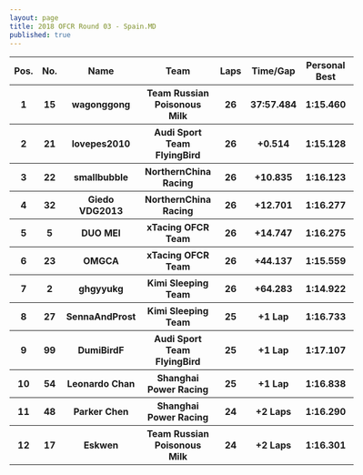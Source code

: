 ```yaml
---
layout: page
title: 2018 OFCR Round 03 - Spain.MD
published: true
---
```


<font size="2">
<table style="width:120%">
	<tr>
		<th>Pos.</th>
		<th>No.</th>
		<th>Name</th>
		<th>Team</th>
		<th>Laps</th>
		<th>Time/Gap</th>
		<th>Personal Best</th>
		<th>Position Diff</th>
	</tr>
	<tr>
		<th>1</th>
		<th>15</th>
		<th>wagonggong</th>
		<th>Team Russian Poisonous Milk</th>
		<th>26</th>
		<th>37:57.484</th>
		<th>1:15.460</th>
		<th>+2</th>
	</tr>
	<tr>
		<th>2</th>
		<th>21</th>
		<th>lovepes2010</th>
		<th>Audi Sport Team FlyingBird</th>
		<th>26</th>
		<th>+0.514</th>
		<th>1:15.128</th>
		<th>0</th>
	</tr>
	<tr>
		<th>3</th>
		<th>22</th>
		<th>smallbubble</th>
		<th>NorthernChina Racing</th>
		<th>26</th>
		<th>+10.835</th>
		<th>1:16.123</th>
		<th>+2</th>
	</tr>
	<tr>
		<th>4</th>
		<th>32</th>
		<th>Giedo VDG2013</th>
		<th>NorthernChina Racing</th>
		<th>26</th>
		<th>+12.701</th>
		<th>1:16.277</th>
		<th>+5</th>
	</tr>
	<tr>
		<th>5</th>
		<th>5</th>
		<th>DUO MEI</th>
		<th>xTacing OFCR Team</th>
		<th>26</th>
		<th>+14.747</th>
		<th>1:16.275</th>
		<th>+2</th>
	</tr>
	<tr>
		<th>6</th>
		<th>23</th>
		<th>OMGCA</th>
		<th>xTacing OFCR Team</th>
		<th>26</th>
		<th>+44.137</th>
		<th>1:15.559</th>
		<th>-2</th>
	</tr>
	<tr>
		<th>7</th>
		<th>2</th>
		<th>ghgyyukg</th>
		<th>Kimi Sleeping Team</th>
		<th>26</th>
		<th>+64.283</th>
		<th>1:14.922</th>
		<th>-6</th>
	</tr>
	<tr>
		<th>8</th>
		<th>27</th>
		<th>SennaAndProst</th>
		<th>Kimi Sleeping Team</th>
		<th>25</th>
		<th>+1 Lap</th>
		<th>1:16.733</th>
		<th>0</th>
	</tr>
	<tr>
		<th>9</th>
		<th>99</th>
		<th>DumiBirdF</th>
		<th>Audi Sport Team FlyingBird</th>
		<th>25</th>
		<th>+1 Lap</th>
		<th>1:17.107</th>
		<th>-3</th>
	</tr>
	<tr>
		<th>10</th>
		<th>54</th>
		<th>Leonardo Chan</th>
		<th>Shanghai Power Racing</th>
		<th>25</th>
		<th>+1 Lap</th>
		<th>1:16.838</th>
		<th>0</th>
	</tr>
	<tr>
		<th>11</th>
		<th>48</th>
		<th>Parker Chen</th>
		<th>Shanghai Power Racing</th>
		<th>24</th>
		<th>+2 Laps</th>
		<th>1:16.290</th>
		<th>+1</th>
	</tr>
	<tr>
		<th>12</th>
		<th>17</th>
		<th>Eskwen</th>
		<th>Team Russian Poisonous Milk</th>
		<th>24</th>
		<th>+2 Laps</th>
		<th>1:16.301</th>
		<th>-1</th>
	</tr>
</table>
</font>